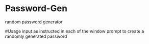 # Password-Gen
random password generator

#Usage
input as instructed in each of the window prompt to create a randomly generated password

